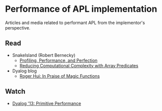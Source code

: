 
# Performance of APL implementation
Articles and media related to performant APL from the implementor's perspective.

## Read
- SnakeIsland (Robert Bernecky)
  - [Profiling, Performance, and Perfection ](http://snakeisland.com/profile.htm)
  - [Reducing Computational Complexity with Array Predicates](https://www.snakeisland.com/predicat.pdf)
- Dyalog blog
  - [Roger Hui: In Praise of Magic Functions](http://www.dyalog.com/blog/2015/06/in-praise-of-magic-functions-part-one/)

## Watch
- [Dyalog '13: Primitive Performance](https://www.youtube.com/watch?v=84t87EO5ZEE)
